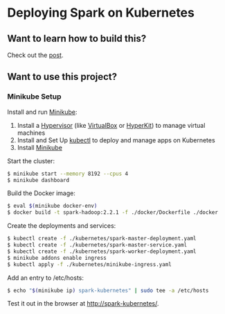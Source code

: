 # Deploying Spark on Kubernetes

## Want to learn how to build this?

Check out the [post](https://testdriven.io/deploying-spark-on-kubernetes).

## Want to use this project?

### Minikube Setup

Install and run [Minikube](https://kubernetes.io/docs/setup/minikube/):

1. Install a  [Hypervisor](https://kubernetes.io/docs/tasks/tools/install-minikube/#install-a-hypervisor) (like [VirtualBox](https://www.virtualbox.org/wiki/Downloads) or [HyperKit](https://github.com/moby/hyperkit)) to manage virtual machines
1. Install and Set Up [kubectl](https://kubernetes.io/docs/tasks/tools/install-kubectl/) to deploy and manage apps on Kubernetes
1. Install [Minikube](https://github.com/kubernetes/minikube/releases)

Start the cluster:

```sh
$ minikube start --memory 8192 --cpus 4
$ minikube dashboard
```

Build the Docker image:

```sh
$ eval $(minikube docker-env)
$ docker build -t spark-hadoop:2.2.1 -f ./docker/Dockerfile ./docker
```

Create the deployments and services:

```sh
$ kubectl create -f ./kubernetes/spark-master-deployment.yaml
$ kubectl create -f ./kubernetes/spark-master-service.yaml
$ kubectl create -f ./kubernetes/spark-worker-deployment.yaml
$ minikube addons enable ingress
$ kubectl apply -f ./kubernetes/minikube-ingress.yaml
```

Add an entry to /etc/hosts:

```sh
$ echo "$(minikube ip) spark-kubernetes" | sudo tee -a /etc/hosts
```

Test it out in the browser at [http://spark-kubernetes/](http://spark-kubernetes/).




<!-- minikube start --memory 8192 --cpus 4                      
minikube dashboard                 
eval $(minikube docker-env)                      `                 

cd docker
chmod +x docker/common.sh docker/spark-master docker/spark-worker  -->

<!-- docker build -t spark-hadoop:3.5.6 -f ./docker/Dockerfile ./docker -->
<!-- kubectl apply -f ./kubernetes/spark-master-deployment.yaml    
kubectl apply -f ./kubernetes/spark-master-service.yaml
kubectl apply -f ./kubernetes/spark-worker-deployment.yaml

minikube start
minikube service spark-master-svc -->

<!-- kubectl get pods -l component=spark-master
kubectl exec -it <spark-master-pod-name> -- bash -->


<!-- /opt/spark/bin/spark-submit \
  --master spark://spark-master-svc:7077 \
  --deploy-mode client \
  --name demo-k8s-job \
  --num-executors 4 \
  --executor-memory 512m \
  --executor-cores 1 \
  /opt/spark/sample.py -->
